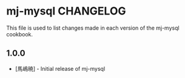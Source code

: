 mj-mysql CHANGELOG
=======================

This file is used to list changes made in each version of the mj-mysql cookbook.

1.0.0
-----
- [馬嶋暁] - Initial release of mj-mysql
